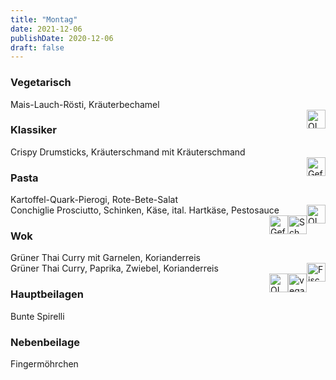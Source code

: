 ```yaml
---
title: "Montag"
date: 2021-12-06
publishDate: 2020-12-06
draft: false
---
```

### Vegetarisch  
<div class="flex-container">
<div>Mais-Lauch-Rösti, Kräuterbechamel</div><div margin-left="auto"><img loading="lazy" src="../images/OLV.png" style="float:right;" alt="OLV.png" height=30px></div></div>

### Klassiker  
<div class="flex-container">
<div>Crispy Drumsticks, Kräuterschmand mit Kräuterschmand</div><div margin-left="auto"><img loading="lazy" src="../images/Geflügel.png" style="float:right;" alt="Geflügel.png" height=30px></div></div>

### Pasta  
<div class="flex-container">
<div>Kartoffel-Quark-Pierogi, Rote-Bete-Salat</div><div margin-left="auto"><img loading="lazy" src="../images/OLV.png" style="float:right;" alt="OLV.png" height=30px></div></div><div class="flex-container">
<div>Conchiglie Prosciutto, Schinken, Käse, ital. Hartkäse, Pestosauce</div><div margin-left="auto"><img loading="lazy" src="../images/Schwein.png" style="float:right;" alt="Schwein.png" height=30px><img loading="lazy" src="../images/Geflügel.png" style="float:right;" alt="Geflügel.png" height=30px></div></div>

### Wok  
<div class="flex-container">
<div>Grüner Thai Curry mit Garnelen, Korianderreis</div><div margin-left="auto"><img loading="lazy" src="../images/Fisch.png" style="float:right;" alt="Fisch.png" height=30px></div></div><div class="flex-container">
<div>Grüner Thai Curry, Paprika, Zwiebel, Korianderreis</div><div margin-left="auto"><img loading="lazy" src="../images/vegan.png" style="float:right;" alt="vegan.png" height=30px><img loading="lazy" src="../images/OLV.png" style="float:right;" alt="OLV.png" height=30px></div></div>

### Hauptbeilagen  
<div class="flex-container">
<div>Bunte Spirelli </div><div margin-left="auto"></div></div>

### Nebenbeilage  
<div class="flex-container">
<div>Fingermöhrchen</div><div margin-left="auto"></div></div>

